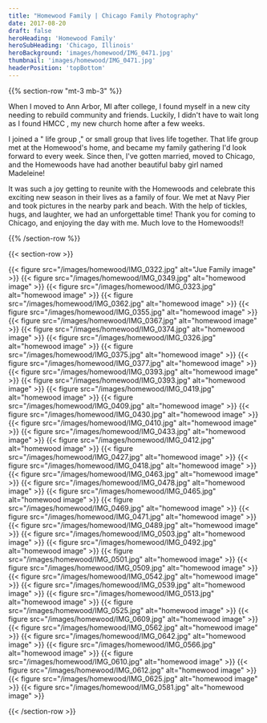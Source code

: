 ```yaml
---
title: "Homewood Family | Chicago Family Photography"
date: 2017-08-20
draft: false
heroHeading: 'Homewood Family'
heroSubHeading: 'Chicago, Illinois'
heroBackground: 'images/homewood/IMG_0471.jpg'
thumbnail: 'images/homewood/IMG_0471.jpg'
headerPosition: 'topBottom'
---
```


{{% section-row "mt-3 mb-3" %}}

When I moved to Ann Arbor, MI after college, I found myself 
in a new city needing to rebuild community and friends. Luckily, I didn't 
have to wait long as I found HMCC , my new church home after a few weeks. 

I joined a &quot; life group ,&quot; or small group that lives life together. That life 
group met at the Homewood's home, and became my family gathering I'd look 
forward to every week. Since then, I've gotten married, moved to Chicago, 
and the Homewoods have had another beautiful baby girl named Madeleine! 

It was such a joy getting to reunite with the Homewoods and celebrate this 
exciting new season in their lives as a family of four.  We met at Navy 
Pier and took pictures in the nearby park and beach. With the help of 
tickles, hugs, and laughter, we had an unforgettable time! Thank you for 
coming to Chicago, and enjoying the day with me. Much love to the 
Homewoods!!

{{% /section-row %}}

{{< section-row >}}

{{< figure src="/images/homewood/IMG_0322.jpg" alt="Jue Family image" >}}
{{< figure src="/images/homewood/IMG_0349.jpg" alt="homewood image" >}}
{{< figure src="/images/homewood/IMG_0323.jpg" alt="homewood image" >}}
{{< figure src="/images/homewood/IMG_0362.jpg" alt="homewood image" >}}
{{< figure src="/images/homewood/IMG_0355.jpg" alt="homewood image" >}}
{{< figure src="/images/homewood/IMG_0367.jpg" alt="homewood image" >}}
{{< figure src="/images/homewood/IMG_0374.jpg" alt="homewood image" >}}
{{< figure src="/images/homewood/IMG_0326.jpg" alt="homewood image" >}}
{{< figure src="/images/homewood/IMG_0375.jpg" alt="homewood image" >}}
{{< figure src="/images/homewood/IMG_0377.jpg" alt="homewood image" >}}
{{< figure src="/images/homewood/IMG_0393.jpg" alt="homewood image" >}}
{{< figure src="/images/homewood/IMG_0393.jpg" alt="homewood image" >}}
{{< figure src="/images/homewood/IMG_0419.jpg" alt="homewood image" >}}
{{< figure src="/images/homewood/IMG_0409.jpg" alt="homewood image" >}}
{{< figure src="/images/homewood/IMG_0430.jpg" alt="homewood image" >}}
{{< figure src="/images/homewood/IMG_0410.jpg" alt="homewood image" >}}
{{< figure src="/images/homewood/IMG_0433.jpg" alt="homewood image" >}}
{{< figure src="/images/homewood/IMG_0412.jpg" alt="homewood image" >}}
{{< figure src="/images/homewood/IMG_0427.jpg" alt="homewood image" >}}
{{< figure src="/images/homewood/IMG_0418.jpg" alt="homewood image" >}}
{{< figure src="/images/homewood/IMG_0463.jpg" alt="homewood image" >}}
{{< figure src="/images/homewood/IMG_0478.jpg" alt="homewood image" >}}
{{< figure src="/images/homewood/IMG_0465.jpg" alt="homewood image" >}}
{{< figure src="/images/homewood/IMG_0469.jpg" alt="homewood image" >}}
{{< figure src="/images/homewood/IMG_0471.jpg" alt="homewood image" >}}
{{< figure src="/images/homewood/IMG_0489.jpg" alt="homewood image" >}}
{{< figure src="/images/homewood/IMG_0503.jpg" alt="homewood image" >}}
{{< figure src="/images/homewood/IMG_0492.jpg" alt="homewood image" >}}
{{< figure src="/images/homewood/IMG_0501.jpg" alt="homewood image" >}}
{{< figure src="/images/homewood/IMG_0509.jpg" alt="homewood image" >}}
{{< figure src="/images/homewood/IMG_0542.jpg" alt="homewood image" >}}
{{< figure src="/images/homewood/IMG_0539.jpg" alt="homewood image" >}}
{{< figure src="/images/homewood/IMG_0513.jpg" alt="homewood image" >}}
{{< figure src="/images/homewood/IMG_0525.jpg" alt="homewood image" >}}
{{< figure src="/images/homewood/IMG_0609.jpg" alt="homewood image" >}}
{{< figure src="/images/homewood/IMG_0562.jpg" alt="homewood image" >}}
{{< figure src="/images/homewood/IMG_0642.jpg" alt="homewood image" >}}
{{< figure src="/images/homewood/IMG_0566.jpg" alt="homewood image" >}}
{{< figure src="/images/homewood/IMG_0610.jpg" alt="homewood image" >}}
{{< figure src="/images/homewood/IMG_0612.jpg" alt="homewood image" >}}
{{< figure src="/images/homewood/IMG_0625.jpg" alt="homewood image" >}}
{{< figure src="/images/homewood/IMG_0581.jpg" alt="homewood image" >}}

{{< /section-row >}}
